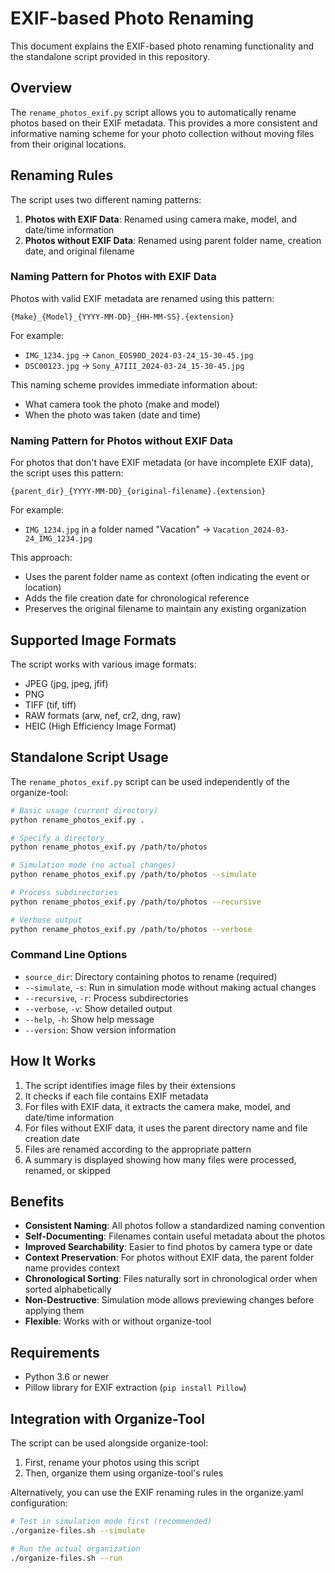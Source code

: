 # EXIF-based Photo Renaming

This document explains the EXIF-based photo renaming functionality and the standalone script provided in this repository.

## Overview

The `rename_photos_exif.py` script allows you to automatically rename photos based on their EXIF metadata. This provides a more consistent and informative naming scheme for your photo collection without moving files from their original locations.

## Renaming Rules

The script uses two different naming patterns:

1. **Photos with EXIF Data**: Renamed using camera make, model, and date/time information
2. **Photos without EXIF Data**: Renamed using parent folder name, creation date, and original filename

### Naming Pattern for Photos with EXIF Data

Photos with valid EXIF metadata are renamed using this pattern:
```
{Make}_{Model}_{YYYY-MM-DD}_{HH-MM-SS}.{extension}
```

For example:
- `IMG_1234.jpg` → `Canon_EOS90D_2024-03-24_15-30-45.jpg`
- `DSC00123.jpg` → `Sony_A7III_2024-03-24_15-30-45.jpg`

This naming scheme provides immediate information about:
- What camera took the photo (make and model)
- When the photo was taken (date and time)

### Naming Pattern for Photos without EXIF Data

For photos that don't have EXIF metadata (or have incomplete EXIF data), the script uses this pattern:
```
{parent_dir}_{YYYY-MM-DD}_{original-filename}.{extension}
```

For example:
- `IMG_1234.jpg` in a folder named "Vacation" → `Vacation_2024-03-24_IMG_1234.jpg`

This approach:
- Uses the parent folder name as context (often indicating the event or location)
- Adds the file creation date for chronological reference
- Preserves the original filename to maintain any existing organization

## Supported Image Formats

The script works with various image formats:
- JPEG (jpg, jpeg, jfif)
- PNG
- TIFF (tif, tiff)
- RAW formats (arw, nef, cr2, dng, raw)
- HEIC (High Efficiency Image Format)

## Standalone Script Usage

The `rename_photos_exif.py` script can be used independently of the organize-tool:

```bash
# Basic usage (current directory)
python rename_photos_exif.py .

# Specify a directory
python rename_photos_exif.py /path/to/photos

# Simulation mode (no actual changes)
python rename_photos_exif.py /path/to/photos --simulate

# Process subdirectories
python rename_photos_exif.py /path/to/photos --recursive

# Verbose output
python rename_photos_exif.py /path/to/photos --verbose
```

### Command Line Options

- `source_dir`: Directory containing photos to rename (required)
- `--simulate`, `-s`: Run in simulation mode without making actual changes
- `--recursive`, `-r`: Process subdirectories
- `--verbose`, `-v`: Show detailed output
- `--help`, `-h`: Show help message
- `--version`: Show version information

## How It Works

1. The script identifies image files by their extensions
2. It checks if each file contains EXIF metadata
3. For files with EXIF data, it extracts the camera make, model, and date/time information
4. For files without EXIF data, it uses the parent directory name and file creation date
5. Files are renamed according to the appropriate pattern
6. A summary is displayed showing how many files were processed, renamed, or skipped

## Benefits

- **Consistent Naming**: All photos follow a standardized naming convention
- **Self-Documenting**: Filenames contain useful metadata about the photos
- **Improved Searchability**: Easier to find photos by camera type or date
- **Context Preservation**: For photos without EXIF data, the parent folder name provides context
- **Chronological Sorting**: Files naturally sort in chronological order when sorted alphabetically
- **Non-Destructive**: Simulation mode allows previewing changes before applying them
- **Flexible**: Works with or without organize-tool

## Requirements

- Python 3.6 or newer
- Pillow library for EXIF extraction (`pip install Pillow`)

## Integration with Organize-Tool

The script can be used alongside organize-tool:

1. First, rename your photos using this script
2. Then, organize them using organize-tool's rules

Alternatively, you can use the EXIF renaming rules in the organize.yaml configuration:

```bash
# Test in simulation mode first (recommended)
./organize-files.sh --simulate

# Run the actual organization
./organize-files.sh --run
```
